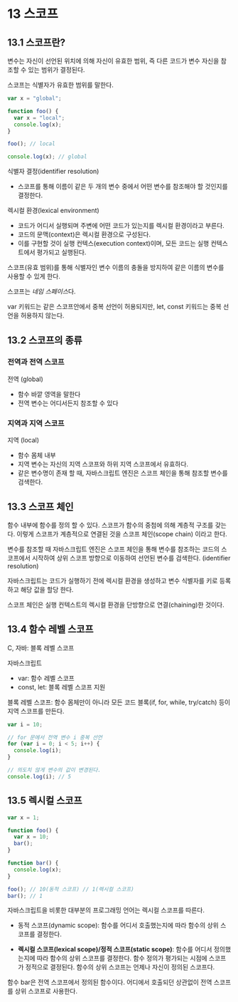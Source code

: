 # 13 스코프

## 13.1 스코프란?

변수는 자신이 선언된 위치에 의해 자신이 유효한 범위, 즉 다른 코드가 변수 자신을 참조할 수 있는 범위가 결정된다.

스코프는 식별자가 유효한 범위를 말한다.

```js
var x = "global";

function foo() {
  var x = "local";
  console.log(x);
}

foo(); // local

console.log(x); // global
```

식별자 결정(identifier resolution)

- 스코프를 통해 이름이 같은 두 개의 변수 중에서 어떤 변수를 참조해야 할 것인지를 결정한다.

렉시컬 환경(lexical environment)

- 코드가 어디서 실행되며 주변에 어떤 코드가 있는지를 렉시컬 환경이라고 부른다.
- 코드의 문맥(context)은 렉시컬 환경으로 구성된다.
- 이를 구현할 것이 실행 컨텍스(execution context)이며, 모든 코드는 실행 컨텍스트에서 평가되고 실행된다.

스코프(유효 범위)를 통해 식별자인 변수 이름의 충돌을 방지하여 같은 이름의 변수를 사용할 수 있게 한다.

스코프는 *네임 스페이스*다.

var 키워드는 같은 스코프안에서 중복 선언이 허용되지만, let, const 키워드는 중복 선언을 허용하지 않는다.

## 13.2 스코프의 종류

### 전역과 전역 스코프

전역 (global)

- 함수 바깥 영역을 말한다
- 전역 변수는 어디서든지 참조할 수 있다

### 지역과 지역 스코프

지역 (local)

- 함수 몸체 내부
- 지역 변수는 자신의 지역 스코프와 하위 지역 스코프에서 유효하다.
- 같은 변수명이 존재 할 때, 자바스크립트 엔진은 스코프 체인을 통해 참조할 변수를 검색한다.

## 13.3 스코프 체인

함수 내부에 함수를 정의 할 수 있다. 스코프가 함수의 중첨에 의해 계층적 구조를 갖는다. 이렇게 스코프가 계층적으로 연결된 것을 스코프 체인(scope chain) 이라고 한다.

변수를 참조할 때 자바스크립트 엔진은 스코프 체인을 통해 변수를 참조하는 코드의 스코프에서 시작하여 상위 스코프 방향으로 이동하여 선언된 변수를 검색한다. (identifier resolution)

자바스크립트는 코드가 실행하기 전에 렉시컬 환경을 생성하고 변수 식별자를 키로 등록하고 해당 값을 할당 한다.

스코프 체인은 실행 컨텍스트의 렉시컬 환경을 단방향으로 연결(chaining)한 것이다.

## 13.4 함수 레벨 스코프

C, 자바: 블록 레벨 스코프

자바스크립트

- var: 함수 레벨 스코프
- const, let: 블록 레벨 스코프 지원

블록 레벨 스코프: 함수 몸체만이 아니라 모든 코드 블록(if, for, while, try/catch) 등이 지역 스코프를 만든다.

```js
var i = 10;

// for 문에서 전역 변수 i 중복 선언
for (var i = 0; i < 5; i++) {
  console.log(i);
}

// 의도치 않게 변수의 값이 변경된다.
console.log(i); // 5
```

## 13.5 렉시컬 스코프

```js
var x = 1;

function foo() {
  var x = 10;
  bar();
}

function bar() {
  console.log(x);
}

foo(); // 10(동적 스코프) // 1(렉시컬 스코프)
bar(); // 1
```

자바스크립트을 비롯한 대부분의 프로그래밍 언어는 렉시컬 스코프를 따른다.

- 동적 스코프(dynamic scope): 함수를 어디서 호출했는지에 따라 함수의 상위 스코프를 결정한다.

- **렉시컬 스코프(lexical scope)/정적 스코프(static scope)**: 함수를 어디서 정의했는지에 따라 함수의 상위 스코프를 결정한다. 함수 정의가 평가되는 시점에 스코프가 정적으로 결정된다. 함수의 상위 스코프는 언제나 자신이 정의된 스코프다.

함수 bar은 전역 스코프에서 정의된 함수이다. 어디에서 호출되던 상관없이 전역 스코프를 상위 스코프로 사용한다.
